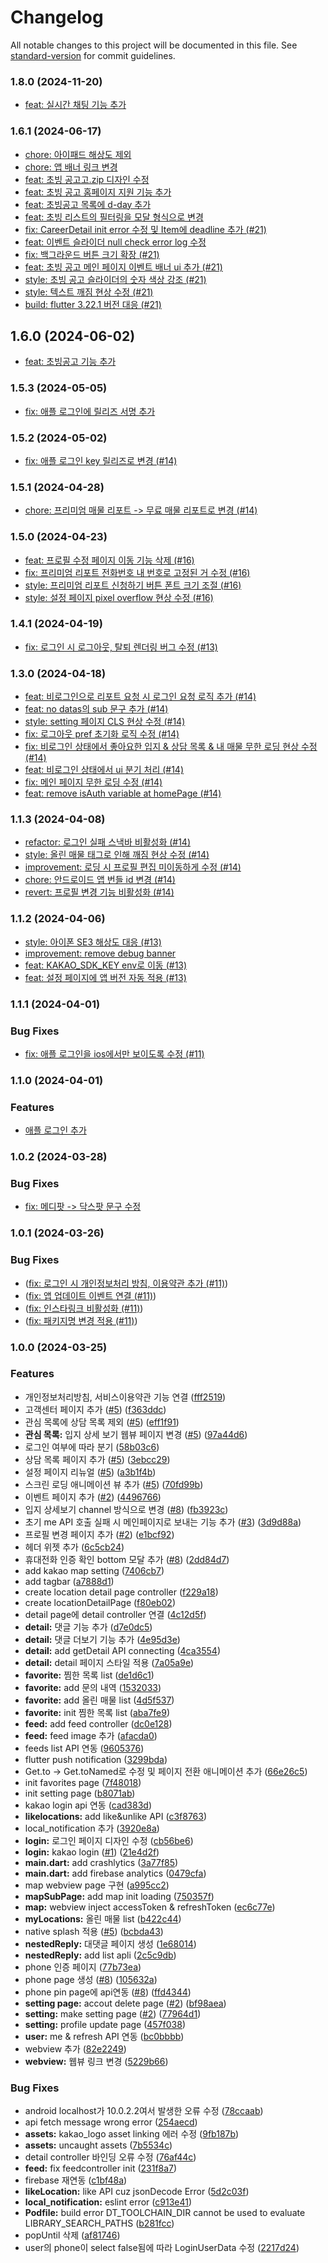 # Changelog

All notable changes to this project will be documented in this file. See [standard-version](https://github.com/conventional-changelog/standard-version) for commit guidelines.

### 1.8.0 (2024-11-20)

- [feat: 실시간 채팅 기능 추가](7668bb459237671f97955bcb3f0464e8bd9b8fb8)

### 1.6.1 (2024-06-17)

- [chore: 아이패드 해상도 제외](b8f94c5e5523e0dd7ecea66c27958e6354dfd509)
- [chore: 앱 배너 링크 변경](8aad97b63af07aa1fc45c1bf406886dc00315d39)
- [feat: 초빙 공고고.zip 디자인 수정](543defdbfe0bcc54423c394c2488059e5358f9a2)
- [feat: 초빙 공고 홈페이지 지원 기능 추가](acc47e9441bd451cdce1e0498512fa992ff76c4f)
- [feat: 초빙공고 목록에 d-day 추가](bfe8ebfd8207afa4cb95a69e3a2b8e5f046834e7)
- [feat: 초빙 리스트의 필터링을 모달 형식으로 변경](b94fc61e5ba2a15e75e9871c149460a48d83afc7)
- [fix: CareerDetail init error 수정 및 Item에 deadline 추가 (#21)](a934996c3a4769c1e6f425d14b4fa98d2298ac90)
- [feat: 이벤트 슬라이더 null check error log 수정](a22ccbd97dcb845b4e2fc53230d4044a4318ab08)
- [fix: 백그라운드 버튼 크기 확장 (#21)](aa1a16159813efc902a181032d35bbe8a446e4f7)
- [feat: 초빙 공고 메인 페이지 이벤트 배너 ui 추가 (#21)](d06971dbf50f887f5c0b61c9433a52c547a21845)
- [style: 초빙 공고 슬라이더의 숫자 색상 강조 (#21)](757622d9caf5385bb5f1f45bbcb283c14e77fe94)
- [style: 텍스트 깨짐 현상 수정 (#21)](d4d86353503a744614d2fe9445d06fd995fbe88d)
- [build: flutter 3.22.1 버전 대응 (#21)](7dcd41d1d2ffbea5fb33c02b0eecd4b23b0baf3a)

## 1.6.0 (2024-06-02)

- [feat: 초빙공고 기능 추가](ab015e44db030086d7313f89564e5c746138bce7)

### 1.5.3 (2024-05-05)

- [fix: 애플 로그인에 릴리즈 서명 추가](4374f08f37ebb52fb309a3a70aa04b6a4e61f9ac)

### 1.5.2 (2024-05-02)

- [fix: 애플 로그인 key 릴리즈로 변경 (#14)](a82cf515764dd0eee059f4ebeb5c8713c88a6377)

### 1.5.1 (2024-04-28)

- [chore: 프리미엄 매물 리포트 -> 무료 매물 리포트로 변경 (#14)](1ad17761a4a28756b31606c44bcdb04492dc74ba)

### 1.5.0 (2024-04-23)

- [feat: 프로필 수정 페이지 이동 기능 삭제 (#16)](61154711d2d9e0f2e0e483acabe6a2f82dbea646)
- [fix: 프리미엄 리포트 전화번호 내 번호로 고정된 거 수정 (#16)](ac4537f4080a91bf14b902075d4438961975eff5)
- [style: 프리미엄 리포트 신청하기 버튼 폰트 크기 조절 (#16)](3fbd4761b37785046c8c3b8ae55426a2163affd4)
- [style: 설정 페이지 pixel overflow 현상 수정 (#16)](dab3ec3d316cc206ddb613ee1dd61c8367435af8)

### 1.4.1 (2024-04-19)

- [fix: 로그인 시 로그아웃, 탈퇴 렌더링 버그 수정 (#13)](27184c7af0ca94bba0f6736215997558cd88fb5d)

### 1.3.0 (2024-04-18)

- [feat: 비로그인으로 리포트 요청 시 로그인 요청 로직 추가 (#14)](0442763358924b0f09678d80248e6307871b98e2)
- [feat: no datas의 sub 문구 추가 (#14)](c87960576969b3f83f8f018b214a4aa7776812ae)
- [style: setting 페이지 CLS 현상 수정 (#14)](48bb28eca902a8d0c5fb5e1cce1068d67bb48254)
- [fix: 로그아웃 pref 초기화 로직 수정 (#14)](246ada60300431f86c9d2a728bda4d5d2a7cbeb0)
- [fix: 비로그인 상태에서 좋아요한 입지 & 상담 목록 & 내 매물 무한 로딩 현상 수정 (#14)](45264eb478eddd01b09421a09f4fe571771fcbb2)
- [feat: 비로그인 상태에서 ui 분기 처리 (#14)](b0ca8451f5c7432318f2865a0bcbd2a953728f6b)
- [fix: 메인 페이지 무한 로딩 수정 (#14)](e5a35d7ea595cc01265a96b2a4f00c53ca08deda)
- [feat: remove isAuth variable at homePage (#14)](80e54dc5d2ad79e7b4f3c7f26b8a259e90aaafeb)

### 1.1.3 (2024-04-08)

- [refactor: 로그인 실패 스낵바 비활성화 (#14)](e62ef9679cb96caaf648a0694665d7c64b359245)
- [style: 올린 매물 태그로 인해 깨짐 현상 수정 (#14)](b1c15c8b7f9d3af510f67faa3e9a02af378a9817)
- [improvement: 로딩 시 프로필 편집 미이동하게 수정 (#14)](9e487b1ef2613aeb52f53995f1a4828b25d6753b)
- [chore: 안드로이드 앱 번들 id 변경 (#14)](ab3b79206b177282258b900e48a08d1c6441ba67)
- [revert: 프로필 변경 기능 비활성화 (#14)](0eff6e33523b5dcb74a3a9f2fbca0602d1f4fdd4)

### 1.1.2 (2024-04-06)

- [style: 아이폰 SE3 해상도 대응 (#13)](a867491fc125059f6ea6dc4a01bf4840ac06cd68)
- [improvement: remove debug banner](6240df55ac68c129f558322e9158ca7e91eebbeb)
- [feat: KAKAO_SDK_KEY env로 이동 (#13)](0eb01e3f0ea53eebc45b97422260caa80cf6436c)
- [feat: 설정 페이지에 앱 버전 자동 적용 (#13)](aaa5938aaff900b0535b8f83f555ba0469bfaba6)

### 1.1.1 (2024-04-01)

### Bug Fixes

- [fix: 애플 로그인을 ios에서만 보이도록 수정 (#11)](4fb490aba49b0499752d1749f3d76347f3c17db1)

### 1.1.0 (2024-04-01)

### Features

- [애플 로그인 추가](24c8aaabd6527f18bbdbfddd80bf5c162f1eb00e)

### 1.0.2 (2024-03-28)

### Bug Fixes

- [fix: 메디팟 -> 닥스팟 문구 수정](52ffdc0b805c95d1b1b503d0848dd51ce07def6b)

### 1.0.1 (2024-03-26)

### Bug Fixes

- ([fix: 로그인 시 개인정보처리 방침, 이용약관 추가 (#11)](dc6d210bbbe1609716f4680c6fd355aaf8e45a07))
- ([fix: 앱 업데이트 이벤트 연결 (#11)](6d3be18947b6a98e4bccbc3cc603e28682029e1e))
- ([fix: 인스타링크 비활성화 (#11)](785cc8573affeb5fe8994636158a2965c3988cdb))
- ([fix: 패키지명 변경 적용 (#11)](c22cb6fc904003cc4135cd739351ff50451abc67))

### 1.0.0 (2024-03-25)

### Features

- 개인정보처리방침, 서비스이용약관 기능 연결 ([fff2519](https://github.com/in-ch/medipot_app/commit/fff2519d6a531702296249c3e14a9b63390364f7))
- 고객센터 페이지 추가 ([#5](https://github.com/in-ch/medipot_app/issues/5)) ([f363ddc](https://github.com/in-ch/medipot_app/commit/f363ddcee6329c527d93f82cb73e9a625f0217d6))
- 관심 목록에 상담 목록 제외 ([#5](https://github.com/in-ch/medipot_app/issues/5)) ([eff1f91](https://github.com/in-ch/medipot_app/commit/eff1f9150e8c5fe5ef611dec2af7e095cfaba2fe))
- **관심 목록:** 입지 상세 보기 웹뷰 페이지 변경 ([#5](https://github.com/in-ch/medipot_app/issues/5)) ([97a44d6](https://github.com/in-ch/medipot_app/commit/97a44d62604c944cd391870e3c234e1ca724fea0))
- 로그인 여부에 따라 분기 ([58b03c6](https://github.com/in-ch/medipot_app/commit/58b03c6364ce70362f5e8eff91aa62c4aa43bc64))
- 상담 목록 페이지 추가 ([#5](https://github.com/in-ch/medipot_app/issues/5)) ([3ebcc29](https://github.com/in-ch/medipot_app/commit/3ebcc29166ceda2b133cdd03d07c0cb76ad97f97))
- 설정 페이지 리뉴얼 ([#5](https://github.com/in-ch/medipot_app/issues/5)) ([a3b1f4b](https://github.com/in-ch/medipot_app/commit/a3b1f4b871677a34ca415c4dd31fbac2fb10910c))
- 스크린 로딩 애니메이션 뷰 추가 ([#5](https://github.com/in-ch/medipot_app/issues/5)) ([70fd99b](https://github.com/in-ch/medipot_app/commit/70fd99b3c2e686ce99d6843e5010d871899254f9))
- 이벤트 페이지 추가 ([#2](https://github.com/in-ch/medipot_app/issues/2)) ([4496766](https://github.com/in-ch/medipot_app/commit/4496766d16269f6edbcdbb73317d790183201d68))
- 입지 상세보기 channel 방식으로 변경 ([#8](https://github.com/in-ch/medipot_app/issues/8)) ([fb3923c](https://github.com/in-ch/medipot_app/commit/fb3923cb96718668eaef71999e26d6ee123560c1))
- 초기 me API 호출 실패 시 메인페이지로 보내는 기능 추가 ([#3](https://github.com/in-ch/medipot_app/issues/3)) ([3d9d88a](https://github.com/in-ch/medipot_app/commit/3d9d88aa3b88ff8afab0558628e87640b38e714e))
- 프로필 변경 페이지 추가 ([#2](https://github.com/in-ch/medipot_app/issues/2)) ([e1bcf92](https://github.com/in-ch/medipot_app/commit/e1bcf927ac9dac69e921684a598e940903272594))
- 헤더 위젯 추가 ([6c5cb24](https://github.com/in-ch/medipot_app/commit/6c5cb24afad047463f60f22a31a4192c52f6471e))
- 휴대전화 인증 확인 bottom 모달 추가 ([#8](https://github.com/in-ch/medipot_app/issues/8)) ([2dd84d7](https://github.com/in-ch/medipot_app/commit/2dd84d72a27837cba76a7d62af74ce698a77dffa))
- add kakao map setting ([7406cb7](https://github.com/in-ch/medipot_app/commit/7406cb7193e5db1acef1ad81ddf389d7ca659ab2))
- add tagbar ([a7888d1](https://github.com/in-ch/medipot_app/commit/a7888d18f22a923f540a2f7986bc630567f4b4dd))
- create location detail page controller ([f229a18](https://github.com/in-ch/medipot_app/commit/f229a1844e7a5790f5975db158a9ad428d2d5ef6))
- create locationDetailPage ([f80eb02](https://github.com/in-ch/medipot_app/commit/f80eb020ab0465c5735411210a406d2097068f3d))
- detail page에 detail controller 연결 ([4c12d5f](https://github.com/in-ch/medipot_app/commit/4c12d5feb0c91e876693e2a190a864ba551e6e22))
- **detail:** 댓글 기능 추가 ([d7e0dc5](https://github.com/in-ch/medipot_app/commit/d7e0dc5104f169ed71b976d2f678b922dce90138))
- **detail:** 댓글 더보기 기능 추가 ([4e95d3e](https://github.com/in-ch/medipot_app/commit/4e95d3e53cee869ad3bdc1bbf5d134ac3aa14b81))
- **detail:** add getDetail API connecting ([4ca3554](https://github.com/in-ch/medipot_app/commit/4ca355400d43c101ee149225bc5c6459720e11b1))
- **detail:** detail 페이지 스타일 적용 ([7a05a9e](https://github.com/in-ch/medipot_app/commit/7a05a9ed3fabe783511a37563e2ade04c942f2e5))
- **favorite:** 찜한 목록 list ([de1d6c1](https://github.com/in-ch/medipot_app/commit/de1d6c1f30ab2b64ca2d592dee877408db94ab1f))
- **favorite:** add 문의 내역 ([1532033](https://github.com/in-ch/medipot_app/commit/1532033377ec2638e7405c2fae1b5e86797e467e))
- **favorite:** add 올린 매물 list ([4d5f537](https://github.com/in-ch/medipot_app/commit/4d5f537a0fae551d29cad1bc917ada1a6934b0b6))
- **favorite:** init 찜한 목록 list ([aba7fe9](https://github.com/in-ch/medipot_app/commit/aba7fe934924830ef309f2b2b686daf47496ff2a))
- **feed:** add feed controller ([dc0e128](https://github.com/in-ch/medipot_app/commit/dc0e128333446cdb5c8554af6bda3f6144e88f8c))
- **feed:** feed image 추가 ([afacda0](https://github.com/in-ch/medipot_app/commit/afacda047e10ce880018e0c31b91bdbf4d3cdd55))
- feeds list API 연동 ([9605376](https://github.com/in-ch/medipot_app/commit/9605376ae04cf6cb615f8b2e4a33d1fed5950b7d))
- flutter push notification ([3299bda](https://github.com/in-ch/medipot_app/commit/3299bda1436a711d0b3cbed2b2dcb2984557ca3d))
- Get.to -> Get.toNamed로 수정 및 페이지 전환 애니메이션 추가 ([66e26c5](https://github.com/in-ch/medipot_app/commit/66e26c5c4991d48ffc8101c440db5a63002c43b8))
- init favorites page ([7f48018](https://github.com/in-ch/medipot_app/commit/7f480180d66528b642dc1c9862d2bc07db0d0f07))
- init setting page ([b8071ab](https://github.com/in-ch/medipot_app/commit/b8071abfcddccf9434f7cb8bb6d43b9720d27849))
- kakao login api 연동 ([cad383d](https://github.com/in-ch/medipot_app/commit/cad383d073af986ce8428e948f15c5d2a0b5f6cc))
- **likelocations:** add like&unlike API ([c3f8763](https://github.com/in-ch/medipot_app/commit/c3f8763271b3f9557fb2d41414cc08c6156af2d9))
- local_notification 추가 ([3920e8a](https://github.com/in-ch/medipot_app/commit/3920e8aa9f19dcb1997ff19376aeafc89a9f1b77))
- **login:** 로그인 페이지 디자인 수정 ([cb56be6](https://github.com/in-ch/medipot_app/commit/cb56be60353e1bedb21e591129a97cf18904b4a9))
- **login:** kakao login ([#1](https://github.com/in-ch/medipot_app/issues/1)) ([21e4d2f](https://github.com/in-ch/medipot_app/commit/21e4d2f90e66f83ebcc2f2d4b9f829d68926193d))
- **main.dart:** add crashlytics ([3a77f85](https://github.com/in-ch/medipot_app/commit/3a77f8547290ad7dee40f981048e25482a715c15))
- **main.dart:** add firebase analytics ([0479cfa](https://github.com/in-ch/medipot_app/commit/0479cfae0c2089af76348ac8094a84a07072bc48))
- map webview page 구현 ([a995cc2](https://github.com/in-ch/medipot_app/commit/a995cc296ad81195503014c1a54d65b1ff0de470))
- **mapSubPage:** add map init loading ([750357f](https://github.com/in-ch/medipot_app/commit/750357fefadaef48f05eeda22ca833ac7563a652))
- **map:** webview inject accessToken & refreshToken ([ec6c77e](https://github.com/in-ch/medipot_app/commit/ec6c77e7a8276438e6446fb27d9e5b2b56b83a9e))
- **myLocations:** 올린 매물 list ([b422c44](https://github.com/in-ch/medipot_app/commit/b422c4465bec895720ee2462f435f016c6272a59))
- native splash 적용 ([#5](https://github.com/in-ch/medipot_app/issues/5)) ([bcbda43](https://github.com/in-ch/medipot_app/commit/bcbda43d04e4c80ab4d9492c18836fe4af23abf1))
- **nestedReply:** 대댓글 페이지 생성 ([1e68014](https://github.com/in-ch/medipot_app/commit/1e68014582424dde640e21a091a8dd6a32926a65))
- **nestedReply:** add list apli ([2c5c9db](https://github.com/in-ch/medipot_app/commit/2c5c9dbf94b381717c97f7ab82fe7217323e2695))
- phone 인증 페이지 ([77b73ea](https://github.com/in-ch/medipot_app/commit/77b73ea8c6efce08fb8bbbcb5639fb1ab0d4a935))
- phone page 생성 ([#8](https://github.com/in-ch/medipot_app/issues/8)) ([105632a](https://github.com/in-ch/medipot_app/commit/105632a97678748d7bea334a12d3c6ee32d5a537))
- phone pin page에 api연동 ([#8](https://github.com/in-ch/medipot_app/issues/8)) ([ffd4344](https://github.com/in-ch/medipot_app/commit/ffd434423b2475c1806563cbcccab82bd91287db))
- **setting page:** accout delete page ([#2](https://github.com/in-ch/medipot_app/issues/2)) ([bf98aea](https://github.com/in-ch/medipot_app/commit/bf98aeacb1c6b90ad84de19e487cc24798325711))
- **setting:** make setting page ([#2](https://github.com/in-ch/medipot_app/issues/2)) ([77964d1](https://github.com/in-ch/medipot_app/commit/77964d18869b3c5ee5f9fda9793f3f0c2f3f7b81))
- **setting:** profile update page ([457f038](https://github.com/in-ch/medipot_app/commit/457f0385a31e1adbd0b9b284dbb09d3ed619dcf3))
- **user:** me & refresh API 연동 ([bc0bbbb](https://github.com/in-ch/medipot_app/commit/bc0bbbb9182d0ddad91691f4d7c56c94e7d197d3))
- webview 추가 ([82e2249](https://github.com/in-ch/medipot_app/commit/82e22494a70f06ab543b379d04a5ef316b7d85e8))
- **webview:** 웹뷰 링크 변경 ([5229b66](https://github.com/in-ch/medipot_app/commit/5229b666bde9c470617130ec9b46c34e01adaff4))

### Bug Fixes

- android localhost가 10.0.2.2여서 발생한 오류 수정 ([78ccaab](https://github.com/in-ch/medipot_app/commit/78ccaab8962c5f06c252b81e1e694f66431a4aa8))
- api fetch message wrong error ([254aecd](https://github.com/in-ch/medipot_app/commit/254aecd62f5db6224b1d389186499e9d88475a61))
- **assets:** kakao_logo asset linking 에러 수정 ([9fb187b](https://github.com/in-ch/medipot_app/commit/9fb187be211b81ad34176d8e47f0074fca27aab8))
- **assets:** uncaught assets ([7b5534c](https://github.com/in-ch/medipot_app/commit/7b5534c05b3bcd8d878a58078dedde375c865ca2))
- detail controller 바인딩 오류 수정 ([76af44c](https://github.com/in-ch/medipot_app/commit/76af44c2492a425d79ccbaf5e3d27c23bbe7e865))
- **feed:** fix feedcontroller init ([231f8a7](https://github.com/in-ch/medipot_app/commit/231f8a77488fa7ba6e1d9c06871d584d10c962da))
- firebase 재연동 ([c1bf48a](https://github.com/in-ch/medipot_app/commit/c1bf48abfd637cbb2f3a0fc66efff7cf9eb9fe2e))
- **likeLocation:** like API cuz jsonDecode Error ([5d2c03f](https://github.com/in-ch/medipot_app/commit/5d2c03f9d62c25c06692ff7f69493b22525c8a9d))
- **local_notification:** eslint error ([c913e41](https://github.com/in-ch/medipot_app/commit/c913e416a12b44aecf9a84ff93cfa30bde0dc851))
- **Podfile:** build error DT_TOOLCHAIN_DIR cannot be used to evaluate LIBRARY_SEARCH_PATHS ([b281fcc](https://github.com/in-ch/medipot_app/commit/b281fcc4c7ec01c81e6e4c073f9095c546752e53))
- popUntil 삭제 ([af81746](https://github.com/in-ch/medipot_app/commit/af81746a50a4f4893a198877c6592e2fc82c7dfb))
- user의 phone이 select false됨에 따라 LoginUserData 수정 ([2217d24](https://github.com/in-ch/medipot_app/commit/2217d24da75ea34b84d7fd6ba3ff76a138e2cd0d))
